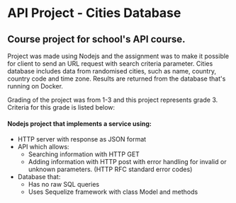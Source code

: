 # API Project - Cities Database

## Course project for school's API course.

Project was made using Nodejs and the assignment was to make it possible for client to send an URL request with search criteria parameter. Cities database includes data from randomised cities, such as name, country, country code and time zone. Results are returned from the database that's running on Docker.

Grading of the project was from 1-3 and this project represents grade 3. Criteria for this grade is listed below:

#### Nodejs project that implements a service using:

- HTTP server with response as JSON format
- API which allows:
  - Searching information with HTTP GET
  - Adding information with HTTP post
    with error handling for invalid or unknown parameters. (HTTP RFC standard error codes)
- Database that:
  - Has no raw SQL queries
  - Uses Sequelize framework with class Model and methods
